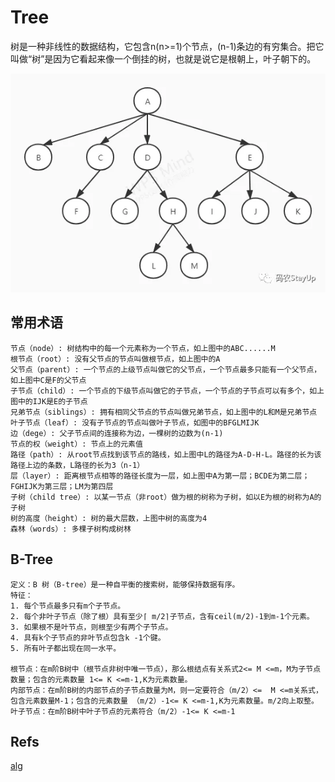 # Tree

树是一种非线性的数据结构，它包含n(n>=1)个节点，(n-1)条边的有穷集合。把它叫做“树”是因为它看起来像一个倒挂的树，也就是说它是根朝上，叶子朝下的。

![tree](./img/tree.png "tree")

## 常用术语

```text
节点（node）: 树结构中的每一个元素称为一个节点，如上图中的ABC......M
根节点（root）: 没有父节点的节点叫做根节点，如上图中的A
父节点（parent）: 一个节点的上级节点叫做它的父节点，一个节点最多只能有一个父节点，如上图中C是F的父节点
子节点（child）: 一个节点的下级节点叫做它的子节点，一个节点的子节点可以有多个，如上图中的IJK是E的子节点
兄弟节点（siblings）: 拥有相同父节点的节点叫做兄弟节点，如上图中的L和M是兄弟节点
叶子节点（leaf）: 没有子节点的节点叫做叶子节点，如图中的BFGLMIJK
边（dege）: 父子节点间的连接称为边，一棵树的边数为(n-1)
节点的权（weight）: 节点上的元素值
路径（path）: 从root节点找到该节点的路线，如上图中L的路径为A-D-H-L。路径的长为该路径上边的条数，L路径的长为3（n-1）
层（layer）: 距离根节点相等的路径长度为一层，如上图中A为第一层；BCDE为第二层；FGHIJK为第三层；LM为第四层
子树（child tree）: 以某一节点（非root）做为根的树称为子树，如以E为根的树称为A的子树
树的高度（height）: 树的最大层数，上图中树的高度为4
森林（words）: 多棵子树构成树林
```

## B-Tree

```text
定义：B 树（B-tree）是一种自平衡的搜索树，能够保持数据有序。
特征：
1. 每个节点最多只有m个子节点。
2. 每个非叶子节点（除了根）具有至少⌈ m/2⌉子节点，含有ceil(m/2)-1到m-1个元素。
3. 如果根不是叶节点，则根至少有两个子节点。
4. 具有k个子节点的非叶节点包含k -1个键。
5. 所有叶子都出现在同一水平。

根节点：在m阶B树中（根节点非树中唯一节点），那么根结点有关系式2<= M <=m，M为子节点数量；包含的元素数量 1<= K <=m-1,K为元素数量。
内部节点：在m阶B树的内部节点的子节点数量为M，则一定要符合（m/2）<=  M <=m关系式，包含元素数量M-1；包含的元素数量 （m/2）-1<= K <=m-1,K为元素数量。m/2向上取整。
叶子节点：在m阶B树中叶子节点的元素符合（m/2）-1<= K <=m-1

```

## Refs
[alg](https://www.notion.so/AlgorithmsX-996eee25cae147739badfaf75963b1cb)
